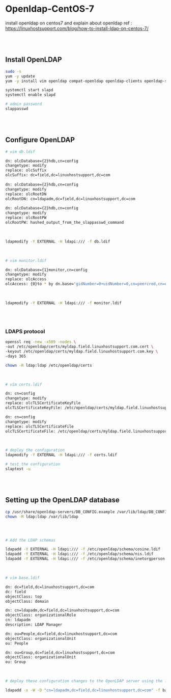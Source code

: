 # Openldap-CentOS-7
install openldap on centos7 and explain about openldap
ref : https://linuxhostsupport.com/blog/how-to-install-ldap-on-centos-7/

<br/><br/>

## Install OpenLDAP

```bash
sudo -s
yum -y update
yum -y install vim openldap compat-openldap openldap-clients openldap-servers openldap-servers-sql openldap-devel

systemctl start slapd
systemctl enable slapd

# admin password
slappasswd

```

<br/><br/>

## Configure OpenLDAP

```bash
# vim db.ldif

dn: olcDatabase={2}hdb,cn=config
changetype: modify
replace: olcSuffix
olcSuffix: dc=field,dc=linuxhostsupport,dc=com
 
dn: olcDatabase={2}hdb,cn=config
changetype: modify
replace: olcRootDN
olcRootDN: cn=ldapadm,dc=field,dc=linuxhostsupport,dc=com
 
dn: olcDatabase={2}hdb,cn=config
changetype: modify
replace: olcRootPW
olcRootPW: hashed_output_from_the_slappasswd_command
```

<br/>

```bash
ldapmodify -Y EXTERNAL -H ldapi:/// -f db.ldif

```

<br/>

```bash
# vim monitor.ldif

dn: olcDatabase={1}monitor,cn=config
changetype: modify
replace: olcAccess
olcAccess: {0}to * by dn.base="gidNumber=0+uidNumber=0,cn=peercred,cn=external, cn=auth" read by dn.base="cn=ldapadm,dc=field,dc=linuxhostsupport,dc=com" read by * none
```

<br/>

```bash
ldapmodify -Y EXTERNAL -H ldapi:/// -f monitor.ldif
```

<br/><br/>

### LDAPS protocol

```bash
openssl req -new -x509 -nodes \
-out /etc/openldap/certs/myldap.field.linuxhostsupport.com.cert \
-keyout /etc/openldap/certs/myldap.field.linuxhostsupport.com.key \
-days 365

chown -R ldap:ldap /etc/openldap/certs
```

<br/>

```bash
# vim certs.ldif

dn: cn=config
changetype: modify
replace: olcTLSCertificateKeyFile
olcTLSCertificateKeyFile: /etc/openldap/certs/myldap.field.linuxhostsupport.com.key

dn: cn=config
changetype: modify
replace: olcTLSCertificateFile
olcTLSCertificateFile: /etc/openldap/certs/myldap.field.linuxhostsupport.com.cert

```

<br/>


```bash
# deploy the configuration
ldapmodify -Y EXTERNAL -H ldapi:/// -f certs.ldif

# test the configuration
slaptest -u
```

<br/><br/>

## Setting up the OpenLDAP database

```bash
cp /usr/share/openldap-servers/DB_CONFIG.example /var/lib/ldap/DB_CONFIG
chown -R ldap:ldap /var/lib/ldap
```

<br/>

```bash

# Add the LDAP schemas

ldapadd -Y EXTERNAL -H ldapi:/// -f /etc/openldap/schema/cosine.ldif
ldapadd -Y EXTERNAL -H ldapi:/// -f /etc/openldap/schema/nis.ldif
ldapadd -Y EXTERNAL -H ldapi:/// -f /etc/openldap/schema/inetorgperson.ldif
```

<br/>

```bash
# vim base.ldif

dn: dc=field,dc=linuxhostsupport,dc=com
dc: field
objectClass: top
objectClass: domain

dn: cn=ldapadm,dc=field,dc=linuxhostsupport,dc=com
objectClass: organizationalRole
cn: ldapadm
description: LDAP Manager

dn: ou=People,dc=field,dc=linuxhostsupport,dc=com
objectClass: organizationalUnit
ou: People

dn: ou=Group,dc=field,dc=linuxhostsupport,dc=com
objectClass: organizationalUnit
ou: Group
```

<br/>

```bash
# deploy these configuration changes to the OpenLDAP server using the ldapadm user

ldapadd -x -W -D "cn=ldapadm,dc=field,dc=linuxhostsupport,dc=com" -f base.ldif
```




